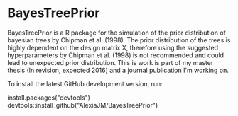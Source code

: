 # BayesTreePrior
BayesTreePrior is a R package for the simulation of the prior distribution of bayesian trees by Chipman et al. (1998). 
The prior distribution of the trees is highly dependent on the design matrix X, therefore using the suggested hyperparameters 
by Chipman et al. (1998) is not recommended and could lead to unexpected prior distribution.
This is work is part of my master thesis (In revision, expected 2016) and a journal publication I'm working on.

To install the latest GitHub development version, run:

install.packages("devtools")
devtools::install_github("AlexiaJM/BayesTreePrior")
